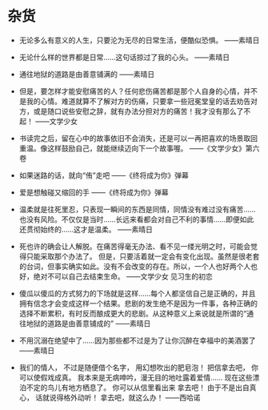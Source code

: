 # 杂货

- 无论多么有意义的人生，只要沦为无尽的日常生活，便酷似恐惧。 ——素晴日

- 无论什么样的世界都是日常……这句话掠过了我的心头。 ——素晴日

- 通往地狱的道路是由善意铺满的 ——素晴日

- 但是，要怎样才能安慰痛苦的人？任何悲伤痛苦都是那个人自身的心情，并不是我的心情。难道就算不了解对方的伤痛，只要拿一些冠冕堂皇的话去劝告对方，或是随口说些安慰之辞，就有办法分担对方的痛苦！我才没有那么了不起！ ——文学少女

- 书读完之后，留在心中的故事依旧不会消失，还是可以一再把喜欢的场景取回重温。像这样鼓励自己，就能继续迈向下一个故事喔。 ——《文学少女》第六卷

- 如果迷路的话，就向“侑”走吧 ——《终将成为你》弹幕

- 爱是想触碰又缩回的手 ——《终将成为你》弹幕

- 温柔就是往死里忍，只表现一瞬间的东西是同情，同情没有难过没有痛苦……也没有风险。不仅仅是当时……长远来看都会对自己不利的事情……即便如此还贯彻始终的……这才是温柔。 ——素晴日

- 死也许的确会让人解脱。在痛苦得毫无办法、看不见一缕光明之时，可能会觉得只能采取那个办法了。
  但是，只要活着就一定会有变化出现。虽然是很老套的台词，但事实确实如此。没有不会改变的存在。所以，一个人也好两个人也好，绝对不可以自己去结束生命。 ——文学少女 见习生的初恋

- 傻瓜以傻瓜的方式努力的下场就是这样……每个人都坚信自己是正确的，并且拥有信念才会变成这样一个结果。悲剧的发生绝不是因为一件事，各种正确的选择不断累积，有时反而酿成更大的悲剧。从这种意义上来说就是所谓的“通往地狱的道路是由善意铺成的” ——素晴日

- 不用沉溺在绝望中了……因为那些都不过是为了让你沉醉在幸福中的美酒罢了 ——素晴日

- 我们的情人，
  不过是随便借个名字，
  用幻想吹出的肥皂泡！
  把信拿去吧，
  你可以使假戏成真。
  我本来是无病呻吟，漫无目的地吐露着爱情……
  现在这些漂泊不定的鸟儿有地方栖息了。
  你可以从信里看出来
  拿去吧！
  由于不是出自真心，
  话就说得格外动听！
  拿去吧，就这么办！ ——西哈诺
